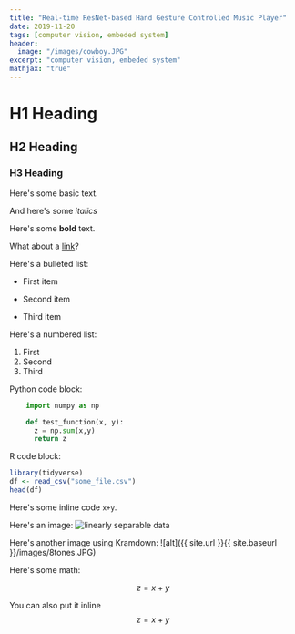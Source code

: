 ```yaml
---
title: "Real-time ResNet-based Hand Gesture Controlled Music Player"
date: 2019-11-20
tags: [computer vision, embeded system]
header:
  image: "/images/cowboy.JPG"
excerpt: "computer vision, embeded system"
mathjax: "true"
---
```


# H1 Heading

## H2 Heading

### H3 Heading

Here's some basic text.

And here's some *italics*

Here's some **bold** text.

What about a [link](https://github.com/dataoptimal)?

Here's a bulleted list:
* First item
+ Second item
- Third item

Here's a numbered list:
1. First
2. Second
3. Third

Python code block:
```python
    import numpy as np

    def test_function(x, y):
      z = np.sum(x,y)
      return z
```

R code block:
```r
library(tidyverse)
df <- read_csv("some_file.csv")
head(df)
```

Here's some inline code `x+y`.

Here's an image:
<img src="{{ site.url }}{{ site.baseurl }}/images/7miles.JPG" alt="linearly separable data">

Here's another image using Kramdown:
![alt]({{ site.url }}{{ site.baseurl }}/images/8tones.JPG)

Here's some math:

$$z=x+y$$

You can also put it inline $$z=x+y$$